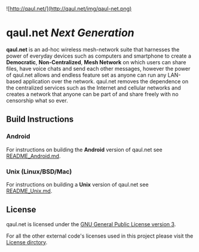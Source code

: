 ![http://qaul.net/](http://qaul.net/img/qaul-net.png)

qaul.net _**N**ext **G**eneration_
==================================

**qaul.net** is an ad-hoc wireless mesh-network suite that harnesses the 
power of everyday devices such as computers and smartphone to create a 
**Democratic**, **Non-Centralized**, **Mesh Network** on which users can 
share files, have voice chats and send each other messages, however the 
power of qaul.net allows and endless feature set as anyone can run any 
LAN-based application over the network. qaul.net removes the dependence 
on the centralized services such as the Internet and cellular networks 
and creates a network that anyone can be part of and share freely with 
no censorship what so ever.

Build Instructions
------------------

### Android

For instructions on building the **Android** version of qaul.net see 
[README_Android.md](README_Android.md).


### Unix (Linux/BSD/Mac)

For instructions on building a **Unix** version of qaul.net see 
[README_Unix.md](README_Unix.md).


License
-------

qaul.net is licensed under the 
[GNU General Public License version 3](https://github.com/WachterJud/qaul.net-ng/blob/qaul-ng/Licenses/GPLv3.txt).

For all the other external code's licenses used in this project please 
visit the [License dirctory](https://github.com/WachterJud/qaul.net-ng/tree/qaul-ng/Licenses).
